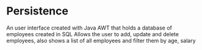 # Persistence
An user interface created with Java AWT that holds a database of employees created in SQL
Allows the user to add, update and delete employees, also shows a list of all employees and filter them by age, salary

